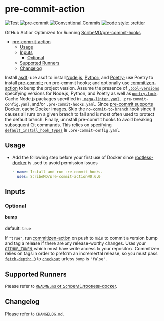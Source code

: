 # pre-commit-action

[![Test](https://github.com/ScribeMD/pre-commit-action/workflows/Test/badge.svg)](https://github.com/ScribeMD/pre-commit-action/actions/workflows/test.yaml)
[![pre-commit](https://img.shields.io/badge/pre--commit-enabled-brightgreen?logo=pre-commit&logoColor=white)](https://github.com/pre-commit/pre-commit)
[![Conventional Commits](https://img.shields.io/badge/Conventional%20Commits-1.0.0-yellow.svg?style=flat-square)](https://conventionalcommits.org)
[![code style: prettier](https://img.shields.io/badge/code_style-prettier-ff69b4.svg?style=flat-square)](https://github.com/prettier/prettier)

GitHub Action Optimized for Running
[ScribeMD/pre-commit-hooks](https://github.com/ScribeMD/pre-commit-hooks/)

<!--TOC-->

- [pre-commit-action](#pre-commit-action)
  - [Usage](#usage)
  - [Inputs](#inputs)
    - [Optional](#optional)
  - [Supported Runners](#supported-runners)
  - [Changelog](#changelog)

<!--TOC-->

Install [asdf](https://asdf-vm.com/); use asdf to install
[Node.js](https://nodejs.org), [Python](https://www.python.org), and
[Poetry](https://python-poetry.org/); use Poetry to install
[pre-commit](https://pre-commit.com); run pre-commit hooks; and optionally use
[commitizen-action](https://github.com/commitizen-tools/commitizen-action/) to
bump the project version. Assume the presence of
[`.tool-versions`](https://asdf-vm.com/manage/configuration.html#tool-versions)
specifying versions for Node.js, Python, and Poetry as well as
[`poetry.lock`](https://python-poetry.org/docs/basic-usage/#installing-with-poetrylock).
Cache Node.js packages specified in [`.mega-linter.yaml`](https://megalinter.github.io),
`.pre-commit-config.yaml`, and/or `.pre-commit-hooks.yaml`.
Since [pre-commit supports Docker](https://pre-commit.com/#docker_image), cache
[Docker](https://www.docker.com/) images. Skip the
[`no-commit-to-branch` hook](https://github.com/pre-commit/pre-commit-hooks#no-commit-to-branch)
since it causes all runs on a given branch to fail and is most often used to
protect the default branch. Finally, uninstall pre-commit hooks to avoid
breaking subsequent Git commands. This relies on specifying
[`default_install_hook_types`](https://pre-commit.com/#top_level-default_install_hook_types)
in `.pre-commit-config.yaml`.

## Usage

- Add the following step before your first use of Docker since
  [rootless-docker](https://github.com/ScribeMD/rootless-docker) is used to avoid
  permission issues:

  ```yaml
  - name: Install and run pre-commit hooks.
    uses: ScribeMD/pre-commit-action@0.6.0
  ```

## Inputs

### Optional

#### bump

default: `true`

If `"true"`, run
[commitizen-action](https://github.com/commitizen-tools/commitizen-action/) on
push to `main` to commit a version bump and tag a release if there are any
release-worthy changes. Uses your
[`GITHUB_TOKEN`](https://docs.github.com/en/actions/security-guides/automatic-token-authentication),
which must have write access to your repository. Commitizen relies on tags in
order to preform an incremental release, so you must pass
[`fetch-depth: 0`](https://github.com/marketplace/actions/checkout#Fetch-all-history-for-all-tags-and-branches)
to [`checkout`](https://github.com/marketplace/actions/checkout) unless `bump`
is `"false"`.

## Supported Runners

Please refer to
[`README.md` of ScribeMD/rootless-docker](https://github.com/ScribeMD/rootless-docker#supported-runners).

## Changelog

Please refer to [`CHANGELOG.md`](CHANGELOG.md).
